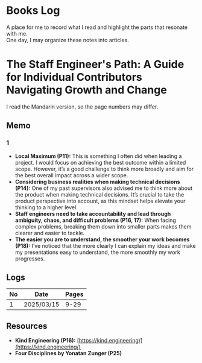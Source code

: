 # Books Log
A place for me to record what I read and highlight the parts that resonate with me.  
One day, I may organize these notes into articles.

# The Staff Engineer's Path: A Guide for Individual Contributors Navigating Growth and Change
I read the Mandarin version, so the page numbers may differ.

## Memo
### 1
- **Local Maximum (P11):** This is something I often did when leading a project. I would focus on achieving the best outcome within a limited scope. However, it’s a good challenge to think more broadly and aim for the best overall impact across a wider scope.
- **Considering business realities when making technical decisions (P14):** One of my past supervisors also advised me to think more about the product when making technical decisions. It’s crucial to take the product perspective into account, as this mindset helps elevate your thinking to a higher level.
- **Staff engineers need to take accountability and lead through ambiguity, chaos, and difficult problems (P16, 17):** When facing complex problems, breaking them down into smaller parts makes them clearer and easier to tackle.
- **The easier you are to understand, the smoother your work becomes (P18):** I’ve noticed that the more clearly I can explain my ideas and make my presentations easy to understand, the more smoothly my work progresses.

## Logs
| No | Date       | Pages |
|----|------------|-------|
| 1  | 2025/03/15 | 9-29  |

## Resources
- **Kind Engineering (P16):** [https://kind.engineering/](https://kind.engineering/)
- **Four Disciplines by Yonatan Zunger (P25)**



